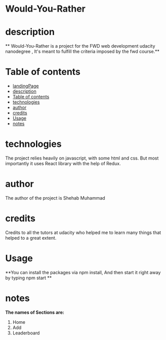 # Would-You-Rather
# description
 ** Would-You-Rather is a project for the FWD web development udacity nanodegree , It's meant to fulfill the criteria imposed by the fwd course.**

# Table of contents
- [landingPage](#landingPage)
- [description](#description)
- [Table of contents](#table-of-contents)
- [technologies](#technologies)
- [author](#author)
- [credits](#credits)
- [Usage](#usage)
- [notes](#notes)

# technologies
The project relies heavily on javascript, with some html and css. 
But most importantly it uses React library with the help of Redux.

# author
The author of the project is Shehab Muhammad

# credits
Credits to all the tutors at udacity who helped me to learn many things that helped to a great extent.

# Usage

**You can install the packages via npm install, And then start it right away by typing npm start **

# notes

**The names of Sections are:**

1. Home
1. Add
1. Leaderboard
